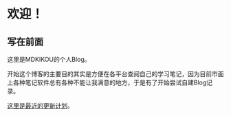 # 欢迎！

## 写在前面

这里是MDKIKOU的个人Blog。

开始这个博客的主要目的其实是方便在各平台查阅自己的学习笔记，因为目前市面上各种笔记软件总有各种不能让我满意的地方，于是有了开始尝试自建Blog记录。

[这里是最近的更新计划](Plan\plan.md)。

